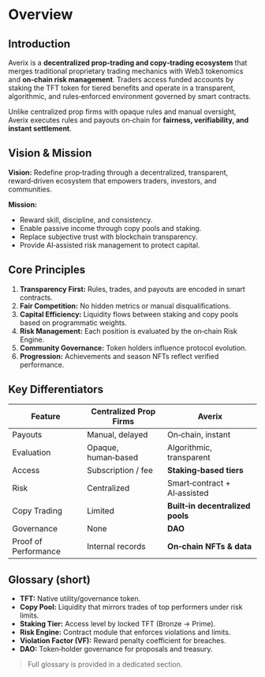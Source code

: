 # Overview

## Introduction
Averix is a **decentralized prop‑trading and copy‑trading ecosystem** that merges traditional proprietary trading mechanics with Web3 tokenomics and **on‑chain risk management**. Traders access funded accounts by staking the TFT token for tiered benefits and operate in a transparent, algorithmic, and rules‑enforced environment governed by smart contracts.

Unlike centralized prop firms with opaque rules and manual oversight, Averix executes rules and payouts on‑chain for **fairness, verifiability, and instant settlement**.

## Vision & Mission
**Vision:** Redefine prop‑trading through a decentralized, transparent, reward‑driven ecosystem that empowers traders, investors, and communities.

**Mission:**
- Reward skill, discipline, and consistency.  
- Enable passive income through copy pools and staking.  
- Replace subjective trust with blockchain transparency.  
- Provide AI‑assisted risk management to protect capital.

## Core Principles
1. **Transparency First:** Rules, trades, and payouts are encoded in smart contracts.  
2. **Fair Competition:** No hidden metrics or manual disqualifications.  
3. **Capital Efficiency:** Liquidity flows between staking and copy pools based on programmatic weights.  
4. **Risk Management:** Each position is evaluated by the on‑chain Risk Engine.  
5. **Community Governance:** Token holders influence protocol evolution.  
6. **Progression:** Achievements and season NFTs reflect verified performance.

## Key Differentiators

| Feature | Centralized Prop Firms | **Averix** |
|---|---|---|
| Payouts | Manual, delayed | On‑chain, instant |
| Evaluation | Opaque, human‑based | Algorithmic, transparent |
| Access | Subscription / fee | **Staking‑based tiers** |
| Risk | Centralized | Smart‑contract + AI‑assisted |
| Copy Trading | Limited | **Built‑in decentralized pools** |
| Governance | None | **DAO** |
| Proof of Performance | Internal records | **On‑chain NFTs & data** |

## Glossary (short)
- **TFT:** Native utility/governance token.  
- **Copy Pool:** Liquidity that mirrors trades of top performers under risk limits.  
- **Staking Tier:** Access level by locked TFT (Bronze → Prime).  
- **Risk Engine:** Contract module that enforces violations and limits.  
- **Violation Factor (VF):** Reward penalty coefficient for breaches.  
- **DAO:** Token‑holder governance for proposals and treasury.  

> Full glossary is provided in a dedicated section.
